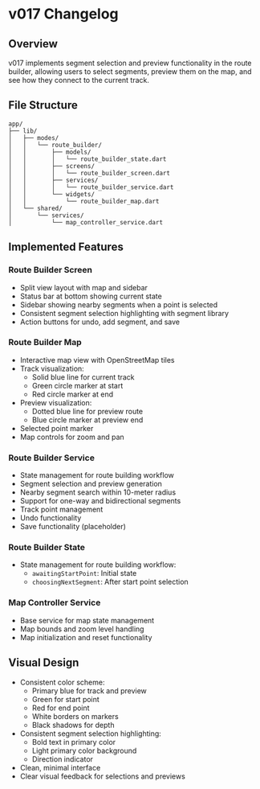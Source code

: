 # v017 Changelog

## Overview
v017 implements segment selection and preview functionality in the route builder, allowing users to select segments, preview them on the map, and see how they connect to the current track.

## File Structure
```
app/
├── lib/
│   ├── modes/
│   │   └── route_builder/
│   │       ├── models/
│   │       │   └── route_builder_state.dart
│   │       ├── screens/
│   │       │   └── route_builder_screen.dart
│   │       ├── services/
│   │       │   └── route_builder_service.dart
│   │       └── widgets/
│   │           └── route_builder_map.dart
│   └── shared/
│       └── services/
│           └── map_controller_service.dart
```

## Implemented Features

### Route Builder Screen
- Split view layout with map and sidebar
- Status bar at bottom showing current state
- Sidebar showing nearby segments when a point is selected
- Consistent segment selection highlighting with segment library
- Action buttons for undo, add segment, and save

### Route Builder Map
- Interactive map view with OpenStreetMap tiles
- Track visualization:
  - Solid blue line for current track
  - Green circle marker at start
  - Red circle marker at end
- Preview visualization:
  - Dotted blue line for preview route
  - Blue circle marker at preview end
- Selected point marker
- Map controls for zoom and pan

### Route Builder Service
- State management for route building workflow
- Segment selection and preview generation
- Nearby segment search within 10-meter radius
- Support for one-way and bidirectional segments
- Track point management
- Undo functionality
- Save functionality (placeholder)

### Route Builder State
- State management for route building workflow:
  - `awaitingStartPoint`: Initial state
  - `choosingNextSegment`: After start point selection

### Map Controller Service
- Base service for map state management
- Map bounds and zoom level handling
- Map initialization and reset functionality

## Visual Design
- Consistent color scheme:
  - Primary blue for track and preview
  - Green for start point
  - Red for end point
  - White borders on markers
  - Black shadows for depth
- Consistent segment selection highlighting:
  - Bold text in primary color
  - Light primary color background
  - Direction indicator
- Clean, minimal interface
- Clear visual feedback for selections and previews 